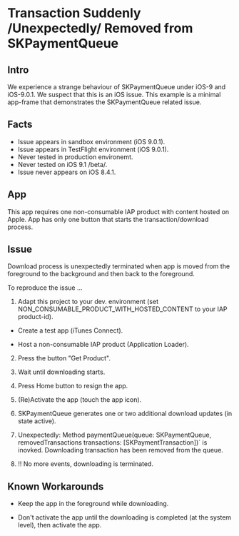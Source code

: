 # Transaction Suddenly /Unexpectedly/ Removed from SKPaymentQueue

## Intro
We experience a strange behaviour of SKPaymentQueue under iOS-9 and iOS-9.0.1. We suspect that this is an iOS issue. 
This example is a minimal app-frame that demonstrates the SKPaymentQueue related issue.


## Facts
* Issue appears in sandbox environment (iOS 9.0.1).
* Issue appears in TestFlight environment (iOS 9.0.1).
* Never tested in production environemt.
* Never tested on iOS 9.1 /beta/.
* Issue never appears on iOS 8.4.1.

## App
This app requires one non-consumable IAP product with content hosted on Apple. 
App has only one button that starts the transaction/download process. 

## Issue
Download process is unexpectedly terminated when app is moved from the foreground to the background and then back to the foreground.

To reproduce the issue ...

1. Adapt this project to your dev. environment (set NON_CONSUMABLE_PRODUCT_WITH_HOSTED_CONTENT to your IAP product-id).

* Create a test app (iTunes Connect).

* Host a non-consumable IAP product (Application Loader).

2. Press the button "Get Product".

3. Wait until downloading starts.

4. Press Home button to resign the app.

5. (Re)Activate the app (touch the app icon).

6. SKPaymentQueue generates one or two additional download updates (in state active).
 
7. Unexpectedly: Method paymentQueue(queue: SKPaymentQueue, removedTransactions transactions: [SKPaymentTransaction])` is inovked. Downloading transaction has been removed from the queue.

8. !! No more events, downloading is terminated.


## Known Workarounds

* Keep the app in the foreground while downloading.

* Don't activate the app until the downloading is completed (at the system level), then activate the app.
